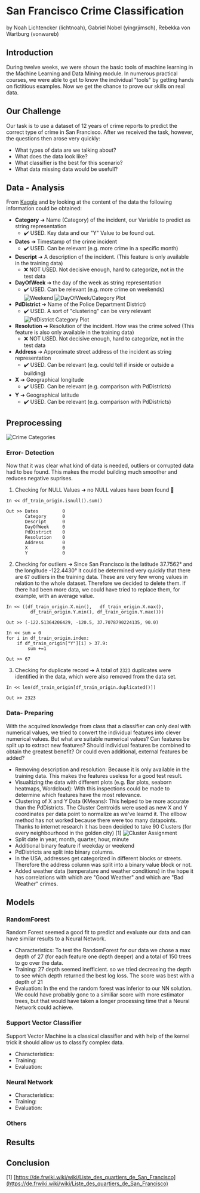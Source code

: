 # San Francisco Crime Classification
 by Noah Lichtencker (lichtnoah), Gabriel Nobel (yingrjimsch), Rebekka von Wartburg (vonwareb)

## Introduction
During twelve weeks, we were shown the basic tools of machine learning in the Machine Learning and
Data Mining module. In numerous practical courses, we were able to get to know the individual
"tools" by getting hands on fictitious examples. Now we get the chance to prove our skills on real data.

## Our Challenge
Our task is to use a dataset of 12 years of crime reports to predict the correct type of crime in San Francisco.
After we received the task, however, the questions then arose very quickly:
* What types of data are we talking about?
* What does the data look like?
* What classifier is the best for this scenario?
* What data missing data would be usefull?


## Data - Analysis

From [Kaggle](https://www.kaggle.com/competitions/sf-crime/ "kaggle") and by looking at the content of the data the following information could be obtained:

* **Category** &#10132; Name (Category) of the incident, our Variable to predict as string representation
  * ✔️ USED. Key data and our "Y" Value to be found out.
* **Dates** &#10132;  Timestamp of the crime incident
  * ✔️ USED. Can be relevant (e.g. more crime in a specific month)
* **Descript** &#10132; A description of the incident. (This feature is only available in the training data)
  * ❌ NOT USED. Not decisive enough, hard to categorize, not in the test data
* **DayOfWeek** &#10132; the day of the week as string representation
  * ✔️ USED. Can be relevant (e.g. more crime on weekends)
![Weekend](/img/Weekend.JPG)
![DayOfWeek/Category Plot](/img/plot_dayofweek_category.png)
* **PdDistrict** &#10132; Name of the Police Department District)
  * ✔️ USED. A sort of "clustering" can be very relevant
![PdDistrict Category Plot](/img/plot_pddistrict_category.png)
* **Resolution** &#10132; Resolution of the incident. How was the crime solved (This feature is also only available in the training data)
  * ❌ NOT USED. Not decisive enough, hard to categorize, not in the test data
* **Address** &#10132; Approximate street address of the incident as string representation
  * ✔️ USED. Can be relevant (e.g. could tell if inside or outside a building)
* **X** &#10132; Geographical longitude
  * ✔️ USED. Can be relevant (e.g. comparison with PdDistricts)
* **Y** &#10132; Geographical latitude
  * ✔️ USED. Can be relevant (e.g. comparison with PdDistricts)

## Preprocessing
![Crime Categories](/img/Category_Count.JPG)
### Error- Detection
Now that it was clear what kind of data is needed, outliers or corrupted data had to bee found. This makes the model building much smoother and reduces negative suprises.
1. Checking for NULL Values &#10132; no NULL values have been found 🥳
```
In << df_train_origin.isnull().sum()

Out >> Dates         0
       Category      0
       Descript      0
       DayOfWeek     0
       PdDistrict    0
       Resolution    0
       Address       0
       X             0
       Y             0

```
2. Checking for outliers &#10132; Since San Francisco is the latitude 37.7562° and the longitude -122.4430° it could be determined very quickly that there are `67` outliers in the training data.
These are very few wrong values in relation to the whole dataset. Therefore we decided to delete them.
If there had been more data, we could have tried to replace them, for example, with an average value.
```
In << ((df_train_origin.X.min(),   df_train_origin.X.max(),
         df_train_origin.Y.min(), df_train_origin.Y.max()))

Out >> (-122.51364206429, -120.5, 37.7078790224135, 90.0)

In << sum = 0
for i in df_train_origin.index:
    if df_train_origin["Y"][i] > 37.9:
        sum +=1

Out >> 67

```
3. Checking for duplicate record &#10132; A total of `2323` duplicates were identified in the data, which were also removed from the data set.
```
In << len(df_train_origin[df_train_origin.duplicated()])

Out >> 2323
```

### Data- Preparing
With the acquired knowledge from class that a classifier can only deal with numerical values, we tried to convert the individual features into clever numerical values.
But what are suitable numerical values? Can features be split up to extract new features?
Should individual features be combined to obtain the greatest benefit?
Or could even additional, external features be added?

* Removing description and resolution: Because it is only available in the training data. This makes the features useless for a good test result.
* Visualtizing the data with different plots (e.g. Bar plots, seaborn heatmaps, Wordcloud): With this inspections could be made to determine which features have the most relevance.
* Clustering of X and Y Data (KMeans): This helped to be more accurate than the PdDistricts. The Cluster Centroids were used as new X and Y coordinates per data point to normalize as we've learnd it. The ellbow method has not worked because there were too many datapoints. Thanks to internet research it has been decided to take 90 Clusters (for every neighbourhood in the golden city) [1] 
![Cluster Assignment](/img/Cluster_Assignments.JPG)
* Split date in year, month, quarter, hour, minute
* Additional binary feature if weekday or weekend
* PdDistricts are split into binary columns.
* In the USA, addresses get categorized in different blocks or streets. Therefore the address column was split into a binary value block or not.
* Added weather data (temperature and weather conditions) in the hope it has correlations with which are "Good Weather" and which are "Bad Weather" crimes.


## Models

### RandomForest
Random Forest seemed a good fit to predict and evaluate our data and can have similar results to a Neural Network.
* Characteristics: To test the RandomForest for our data we chose a max depth of 27 (for each feature one depth deeper) and a total of 150 trees to go over the data.
* Training: 27 depth seemed inefficient. so we tried decreasing the depth to see which depth returned the best log loss. The score was best with a depth of 21
* Evaluation: In the end the random forest was inferior to our NN solution. We could have probably gone to a similiar score with more estimator trees, but that would have taken a longer processing time that a Neural Network could achieve.

### Support Vector Classifier
Support Vector Machine is a classical classifier and with help of the kernel trick it should allow us to classify complex data.
* Characteristics: 
* Training:
* Evaluation: 

### Neural Network
* Characteristics:
* Training:
* Evaluation:

### Others


## Results

## Conclusion

[1] [https://de.frwiki.wiki/wiki/Liste_des_quartiers_de_San_Francisco](https://de.frwiki.wiki/wiki/Liste_des_quartiers_de_San_Francisco)